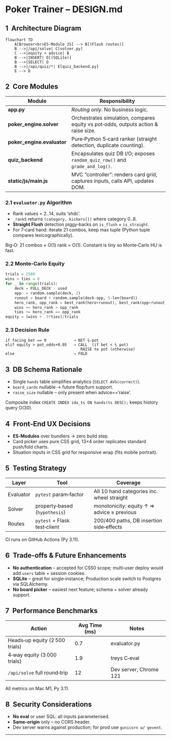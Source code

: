 # Poker Trainer – DESIGN.md

## 1  Architecture Diagram

```mermaid
flowchart TD
    A[Browser<br>ES‑Module JS] --> B[(Flask routes)]
    B -->|/api/solve| C[solver.py]
    C -->|equity + advice| B
    B -->|INSERT| D[(SQLite)]
    B -->|SELECT| D
    B -->|/api/quiz/*| E[quiz_backend.py]
    E --> D
```

## 2  Core Modules

| Module | Responsibility |
|--------|----------------|
| **app.py** | *Routing only*. No business logic. |
| **poker_engine.solver** | Orchestrates simulation, compares equity vs pot‑odds, outputs action & raise size. |
| **poker_engine.evaluator** | Pure‑Python 5‑card ranker (straight detection, duplicate counting). |
| **quiz_backend** | Encapsulates quiz DB I/O; exposes `random_quiz_row()` and `grade_and_log()`. |
| **static/js/main.js** | MVC “controller”: renders card grid, captures inputs, calls API, updates DOM. |

### 2.1 `evaluator.py` Algorithm
* Rank values = 2‥14, suits ‘shdc’.  
* `_rank5` returns `(category, kickers[])` where category 0‥8.  
* **Straight Flush** detection piggy‑backs on `is_flush` + `is_straight`.  
* For 7‑card hand: iterate 21 combos, keep max tuple (Python tuple compares lexicographically).

Big‑O: 21 combos × O(1) rank = O(1). Constant is tiny so Monte‑Carlo HU is fast.

### 2.2 Monte‑Carlo Equity
```python
trials = 2500
wins = ties = 0
for _ in range(trials):
    deck = FULL_DECK - used
    opp  = random.sample(deck, 2)
    runout = board + random.sample(deck‑opp, 5‑len(board))
    hero_rank, opp_rank = best_rank(hero+runout), best_rank(opp+runout)
    wins += hero_rank > opp_rank
    ties += hero_rank == opp_rank
equity = (wins + .5*ties)/trials
```

### 2.3 Decision Rule
```text
if facing_bet == 0            → BET ¾‑pot
elif equity > pot_odds+0.05   → CALL  (if bet < ½ pot)
                                 RAISE to pot (otherwise)
else                          → FOLD
```

## 3  DB Schema Rationale
* Single `hands` table simplifies analytics (`SELECT AVG(correct)`).
* `board_cards` nullable → future flop/turn support.
* `raise_size` nullable – only present when advice==‘raise’.

Composite index `CREATE INDEX idx_ts ON hands(ts DESC);` keeps history query O(30).

## 4  Front‑End UX Decisions
* **ES‑Modules** over bundlers → zero build step.
* Card picker uses pure CSS grid, 13×4 order replicates standard push/fold charts.
* Situation inputs in CSS grid for responsive wrap (fits mobile portrait).

## 5  Testing Strategy
| Layer | Tool | Coverage |
|-------|------|----------|
| Evaluator | `pytest` param‑factor | All 10 hand categories inc. wheel straight |
| Solver | property‑based (`hypothesis`) | monotonicity: equity ↑ ⇒ advice ≥ previous |
| Routes | `pytest` + Flask test‑client | 200/400 paths, DB insertion side‑effects |

CI runs on GitHub Actions (Py 3.11).

## 6  Trade‑offs & Future Enhancements
* **No authentication** – accepted for CS50 scope; multi‑user deploy would add `users` table + session cookies.
* **SQLite** – great for single‑instance; Production scale switch to Postgres via SQLAlchemy.
* **No board picker** – easiest next feature; schema + solver already support.

## 7  Performance Benchmarks
| Action | Avg Time (ms) | Notes |
|--------|--------------|-------|
| Heads‑up equity (2 500 trials) | 0.7 | evaluator.py |
| 4‑way equity (3 000 trials) | 1.9 | treys C‑eval |
| `/api/solve` full round‑trip | 12  | Dev server, Chrome 121 |

All metrics on Mac M1, Py 3.11.

## 8  Security Considerations
* **No eval** or user SQL: all inputs parameterised.
* **Same‑origin** only – no CORS header.
* Dev server warns against production; for prod use `gunicorn w/ gevent`.

---
